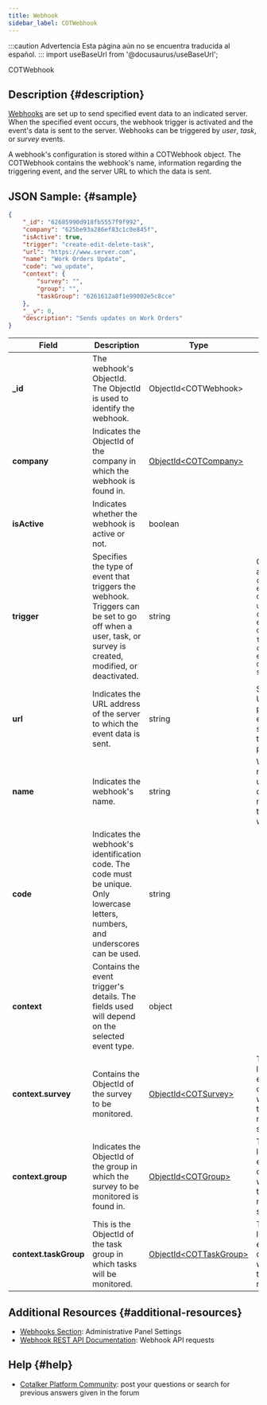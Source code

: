 ```yaml
---
title: Webhook
sidebar_label: COTWebhook
---
```


:::caution Advertencia
Esta página aún no se encuentra traducida al español.
:::
import useBaseUrl from '@docusaurus/useBaseUrl';

<span className="hero__subtitle">COTWebhook</span>

## Description {#description}

[Webhooks](/docs/documentation/admin/admin_webhooks) are set up to send specified event data to an indicated server. When the specified event occurs, the webhook trigger is activated and the event's data is sent to the server. Webhooks can be triggered by _user_, _task_, or _survey_ events.

A webhook's configuration is stored within a COTWebhook object. The COTWebhook contains the webhook's name, information regarding the triggering event, and the server URL to which the data is sent.

## JSON Sample: {#sample}

```json
{
    "_id": "62685990d918fb5557f9f992",
    "company": "625be93a286ef83c1c0e845f",
    "isActive": true,
    "trigger": "create-edit-delete-task",
    "url": "https://www.server.com",
    "name": "Work Orders Update",
    "code": "wo_update",
    "context": {
        "survey": "",
        "group": "",
        "taskGroup": "6261612a8f1e99002e5c8cce"
    },
    "__v": 0,
    "description": "Sends updates on Work Orders"
}
```
Field | Description | Type | Notes
--- | --- | --- | ---
**_id** | The webhook's ObjectId. The ObjectId is used to identify the webhook. | ObjectId<COTWebhook\> | 
**company** | Indicates the ObjectId of the company in which the webhook is found in. | [ObjectId<COTCompany\>](/docs/documentation/models/model_company) |
**isActive** | Indicates whether the webhook is active or not. | boolean | 
**trigger** | Specifies the type of event that triggers the webhook. Triggers can be set to go off when a user, task, or survey is created, modified, or deactivated. | string | Options are: <br/>`create-edit-delete-user`, <br/>`create-edit-delete-task`, or <br/>`create-edit-delete-survey`
**url** | Indicates the URL address of the server to which the event data is sent. | string | Server URLs are provided by external systems or third-parties.
**name** | Indicates the webhook's name. | string | We recommend using a descriptive name for the webhook.
**code** | Indicates the webhook's identification code. The code must be unique. Only lowercase letters, numbers, and underscores can be used. | string |
**context** | Contains the event trigger's details. The fields used will depend on the selected event type.| object | 
**context.survey** | Contains the ObjectId of the survey to be monitored. | [ObjectId<COTSurvey\>](/docs/documentation/models/surveys/model_surveys) | This field is left with empty quotes when the trigger is not a survey.
**context.group** | Indicates the ObjectId of the group in which the survey to be monitored is found in. | [ObjectId<COTGroup\>](/docs/documentation/models/communication/model_groups) | This field is left with empty quotes when the trigger is not a survey.
**context.taskGroup** | This is the ObjectId of the task group in which tasks will be monitored. | [ObjectId<COTTaskGroup\>](/docs/documentation/models/tasks/model_taskgroup) | This field is left with empty quotes when the trigger is not a task.


## Additional Resources {#additional-resources}
- [Webhooks Section](/docs/documentation/admin/admin_webhooks): Administrative Panel Settings
- [Webhook REST API Documentation](/docs/documentation/api/automations/webhooks): Webhook API requests

## Help {#help}

- [Cotalker Platform Community](https://github.com/Cotalker/documentation/discussions): post your questions or search for previous answers given in the forum

